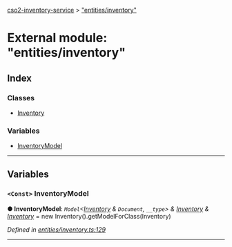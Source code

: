 [cso2-inventory-service](../README.md) > ["entities/inventory"](../modules/_entities_inventory_.md)

# External module: "entities/inventory"

## Index

### Classes

* [Inventory](../classes/_entities_inventory_.inventory.md)

### Variables

* [InventoryModel](_entities_inventory_.md#inventorymodel)

---

## Variables

<a id="inventorymodel"></a>

### `<Const>` InventoryModel

**● InventoryModel**: *`Model`<[Inventory](../classes/_entities_inventory_.inventory.md) & `Document`, `__type`> & [Inventory](../classes/_entities_inventory_.inventory.md) & [Inventory](../classes/_entities_inventory_.inventory.md)* =  new Inventory().getModelForClass(Inventory)

*Defined in [entities/inventory.ts:129](https://github.com/Ochii/cso2-inventory-service/blob/a4be48c/src/entities/inventory.ts#L129)*

___

